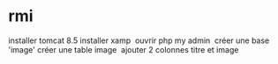 # rmi

installer tomcat 8.5
installer xamp 
ouvrir php my admin 
créer une base 'image'
créer une table image 
ajouter 2 colonnes titre et image